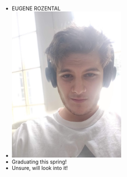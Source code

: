 * EUGENE ROZENTAL
* <img src="./images/me.jpeg" width="300">
* Graduating this spring!
* Unsure, will look into it!